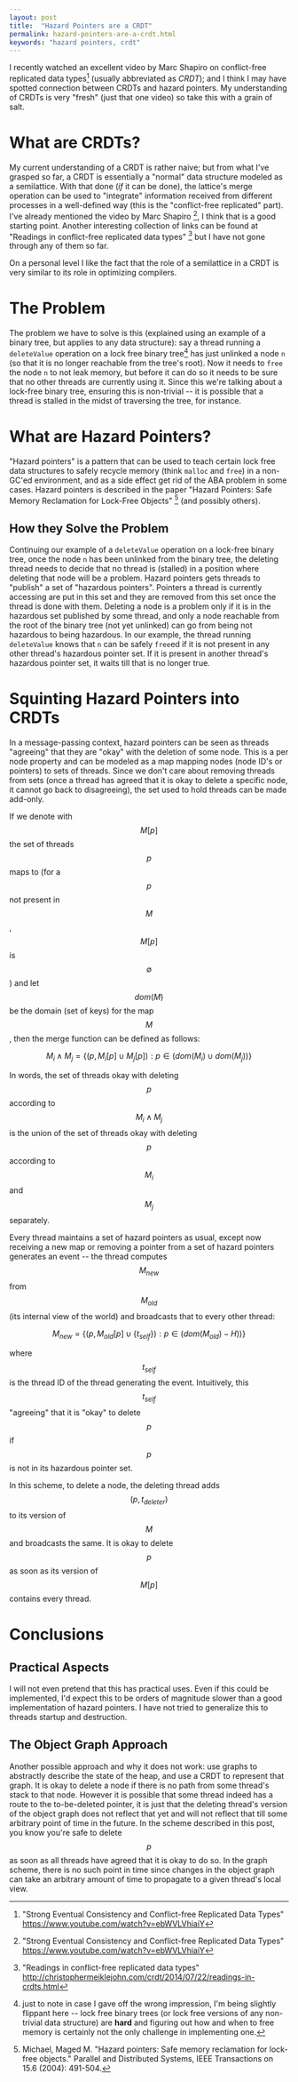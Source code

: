 ```yaml
---
layout: post
title:  "Hazard Pointers are a CRDT"
permalink: hazard-pointers-are-a-crdt.html
keywords: "hazard pointers, crdt"
---
```


I recently watched an excellent video by Marc Shapiro on conflict-free
replicated data types[^shapiro] (usually abbreviated as *CRDT*); and I
think I may have spotted connection between CRDTs and hazard pointers.
My understanding of CRDTs is very "fresh" (just that one video) so
take this with a grain of salt.

[^shapiro]: "Strong Eventual Consistency and Conflict-free Replicated
    Data Types" <https://www.youtube.com/watch?v=ebWVLVhiaiY>

# What are CRDTs?

My current understanding of a CRDT is rather naive; but from what I've
grasped so far, a CRDT is essentially a "normal" data structure
modeled as a semilattice.  With that done (*if* it can be done), the
lattice's merge operation can be used to "integrate" information
received from different processes in a well-defined way (this is the
"conflict-free replicated" part).  I've already mentioned the video by
Marc Shapiro [^shapiro], I think that is a good starting point.
Another interesting collection of links can be found at "Readings in
conflict-free replicated data types" [^readinglist] but I have not
gone through any of them so far.

[^readinglist]: "Readings in conflict-free replicated data types"
    <http://christophermeiklejohn.com/crdt/2014/07/22/readings-in-crdts.html>

On a personal level I like the fact that the role of a semilattice in
a CRDT is very similar to its role in optimizing compilers.

# The Problem

The problem we have to solve is this (explained using an example of a
binary tree, but applies to any data structure): say a thread running
a `deleteValue` operation on a lock free binary tree[^btreenote] has
just unlinked a node `n` (so that it is no longer reachable from the
tree's root).  Now it needs to `free` the node `n` to not leak memory,
but before it can do so it needs to be sure that no other threads are
currently using it.  Since this we're talking about a lock-free binary
tree, ensuring this is non-trivial -- it is possible that a thread is
stalled in the midst of traversing the tree, for instance.

[^btreenote]: just to note in case I gave off the wrong impression,
    I'm being slightly flippant here -- lock free binary trees (or
    lock free versions of any non-trivial data structure) are **hard**
    and figuring out how and when to free memory is certainly not the
    only challenge in implementing one.

# What are Hazard Pointers?

"Hazard pointers" is a pattern that can be used to teach certain lock
free data structures to safely recycle memory (think `malloc` and
`free`) in a non-GC'ed environment, and as a side effect get rid of
the ABA problem in some cases.  Hazard pointers is described in the
paper "Hazard Pointers: Safe Memory Reclamation for Lock-Free Objects"
[^hzrdptrs] (and possibly others).

[^hzrdptrs]: Michael, Maged M. "Hazard pointers: Safe memory reclamation for lock-free objects." Parallel and Distributed Systems, IEEE Transactions on 15.6 (2004): 491-504.

## How they Solve the Problem

Continuing our example of a `deleteValue` operation on a lock-free
binary tree, once the node `n` has been unlinked from the binary tree,
the deleting thread needs to decide that no thread is (stalled) in a
position where deleting that node will be a problem.  Hazard pointers
gets threads to "publish" a set of "hazardous pointers".  Pointers a
thread is currently accessing are put in this set and they are removed
from this set once the thread is done with them.  Deleting a node is a
problem only if it is in the hazardous set published by some thread,
and only a node reachable from the root of the binary tree (not yet
unlinked) can go from being not hazardous to being hazardous.  In our
example, the thread running `deleteValue` knows that `n` can be safely
`free`ed if it is not present in any other thread's hazardous pointer
set.  If it is present in another thread's hazardous pointer set, it
waits till that is no longer true.

# Squinting Hazard Pointers into CRDTs

In a message-passing context, hazard pointers can be seen as threads
"agreeing" that they are "okay" with the deletion of some node.  This
is a per node property and can be modeled as a map mapping nodes (node
ID's or pointers) to sets of threads.  Since we don't care about
removing threads from sets (once a thread has agreed that it is okay
to delete a specific node, it cannot go back to disagreeing), the set
used to hold threads can be made add-only.

If we denote with $$M[p]$$ the set of threads $$p$$ maps to (for a
$$p$$ not present in $$M$$, $$M[p]$$ is $$\emptyset$$) and let
$$dom(M)$$ be the domain (set of keys) for the map $$M$$, then the
merge function can be defined as follows:

$$M_i \wedge M_j = \left\{\left(p, M_i[p] \cup M_j[p]\right) : p \in (dom(M_i) \cup dom(M_j))\right\}$$

In words, the set of threads okay with deleting $$p$$ according to
$$M_i \wedge M_j$$ is the union of the set of threads okay with
deleting $$p$$ according to $$M_i$$ and $$M_j$$ separately.

Every thread maintains a set of hazard pointers as usual, except now
receiving a new map or removing a pointer from a set of hazard
pointers generates an event -- the thread computes $$M_{new}$$ from
$$M_{old}$$ (its internal view of the world) and broadcasts that to
every other thread:

$$M_{new} = \left\{\left(p, M_{old}[p] \cup \{t_{self}\} \right) : p \in \left(dom(M_{old}) - H\right)\right)\}$$

where $$t_{self}$$ is the thread ID of the thread generating the
event.  Intuitively, this $$t_{self}$$ "agreeing" that it is "okay" to
delete $$p$$ if $$p$$ is not in its hazardous pointer set.

In this scheme, to delete a node, the deleting thread adds $$\left(p,
t_{deleter}\right)$$ to its version of $$M$$ and broadcasts the same.
It is okay to delete $$p$$ as soon as its version of $$M[p]$$ contains
every thread.

# Conclusions

## Practical Aspects

I will not even pretend that this has practical uses.  Even if this
could be implemented, I'd expect this to be orders of magnitude slower
than a good implementation of hazard pointers.  I have not tried to
generalize this to threads startup and destruction.

## The Object Graph Approach

Another possible approach and why it does not work: use graphs to
abstractly describe the state of the heap, and use a CRDT to represent
that graph.  It is okay to delete a node if there is no path from some
thread's stack to that node.  However it is possible that some thread
indeed has a route to the to-be-deleted pointer, it is just that the
deleting thread's version of the object graph does not reflect that
yet and will not reflect that till some arbitrary point of time in the
future.  In the scheme described in this post, you know you're safe to
delete $$p$$ as soon as all threads have agreed that it is okay to do
so.  In the graph scheme, there is no such point in time since changes
in the object graph can take an arbitrary amount of time to propagate
to a given thread's local view.
